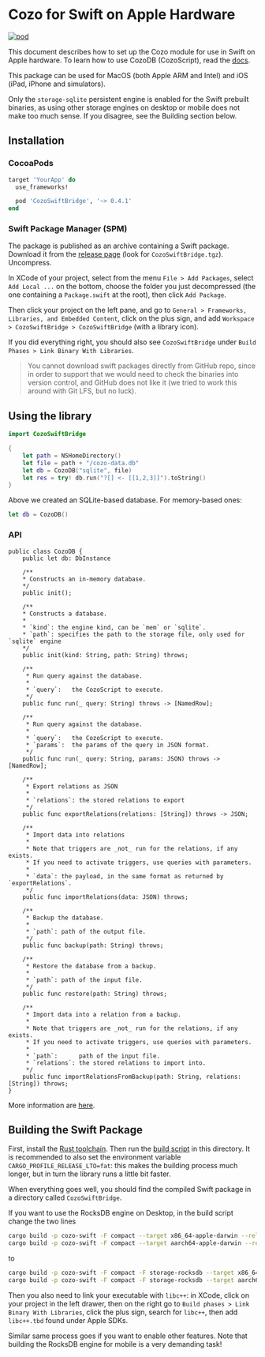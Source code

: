 # Cozo for Swift on Apple Hardware

[![pod](https://img.shields.io/cocoapods/v/CozoSwiftBridge)](https://github.com/cozodb/cozo/tree/main/cozo-lib-swift)

This document describes how to set up the Cozo module for use in Swift on Apple hardware.
To learn how to use CozoDB (CozoScript), read the [docs](https://docs.cozodb.org/en/latest/index.html).

This package can be used for MacOS (both Apple ARM and Intel) and iOS (iPad, iPhone and simulators).

Only the `storage-sqlite` persistent engine is enabled for the Swift prebuilt binaries, as using
other storage engines on desktop or mobile does not make too much sense. If you disagree,
see the Building section below.

## Installation

### CocoaPods

```ruby
target 'YourApp' do
  use_frameworks!

  pod 'CozoSwiftBridge', '~> 0.4.1'
end
```

### Swift Package Manager (SPM)

The package is published as an archive containing a Swift package.
Download it from the [release page](https://github.com/cozodb/cozo/releases) (look for `CozoSwiftBridge.tgz`).
Uncompress.

In XCode of your project, select from the menu `File > Add Packages`,
select `Add Local ...` on the bottom, choose the folder you just decompressed 
(the one containing a `Package.swift` at the root), then click `Add Package`.

Then click your project on the left pane, and go to 
`General > Frameworks, Libraries, and Embedded Content`,
click on the plus sign, and add `Workspace > CozoSwiftBridge > CozoSwiftBridge` 
(with a library icon).

If you did everything right, you should also see `CozoSwiftBridge` under 
`Build Phases > Link Binary With Libraries`.

> You cannot download swift packages directly from GitHub repo, since
in order to support that we would need to check the binaries
into version control, and GitHub does not like it (we tried to work
this around with Git LFS, but no luck).

## Using the library

```swift
import CozoSwiftBridge

{
    let path = NSHomeDirectory()
    let file = path + "/cozo-data.db"
    let db = CozoDB("sqlite", file)
    let res = try! db.run("?[] <- [[1,2,3]]").toString()
}
```
Above we created an SQLite-based database. For memory-based ones:
```swift
let db = CozoDB()
```

### API

```
public class CozoDB {
    public let db: DbInstance

    /**
    * Constructs an in-memory database.
    */
    public init();

    /**
    * Constructs a database.
    *
    * `kind`: the engine kind, can be `mem` or `sqlite`.
    * `path`: specifies the path to the storage file, only used for `sqlite` engine
    */
    public init(kind: String, path: String) throws;
    
    /**
     * Run query against the database.
     *
     * `query`:   the CozoScript to execute.
     */
    public func run(_ query: String) throws -> [NamedRow];
        
    /**
     * Run query against the database.
     *
     * `query`:   the CozoScript to execute.
     * `params`:  the params of the query in JSON format.
     */
    public func run(_ query: String, params: JSON) throws -> [NamedRow];
    
    /**
     * Export relations as JSON
     *
     * `relations`: the stored relations to export
     */
    public func exportRelations(relations: [String]) throws -> JSON;
    
    /**
     * Import data into relations
     * 
     * Note that triggers are _not_ run for the relations, if any exists.
     * If you need to activate triggers, use queries with parameters.
     * 
     * `data`: the payload, in the same format as returned by `exportRelations`. 
     */
    public func importRelations(data: JSON) throws;
   
    /**
     * Backup the database.
     *
     * `path`: path of the output file.
     */
    public func backup(path: String) throws;
    
    /**
     * Restore the database from a backup.
     *
     * `path`: path of the input file.
     */
    public func restore(path: String) throws;
    
    /**
     * Import data into a relation from a backup.
     *
     * Note that triggers are _not_ run for the relations, if any exists.
     * If you need to activate triggers, use queries with parameters.
     *
     * `path`:      path of the input file.
     * `relations`: the stored relations to import into.
     */
    public func importRelationsFromBackup(path: String, relations: [String]) throws;
}
```

More information are [here](https://docs.cozodb.org/en/latest/nonscript.html).

## Building the Swift Package

First, install the [Rust toolchain](https://rustup.rs). 
Then run the [build script](build-rust.sh) in this directory. 
It is recommended to also set the environment variable `CARGO_PROFILE_RELEASE_LTO=fat`:
this makes the building process much longer, but in turn the library runs a little bit faster.

When everything goes well, you should find the compiled Swift package in a directory called
`CozoSwiftBridge`.

If you want to use the RocksDB engine on Desktop, in the build script change the two lines
```bash
cargo build -p cozo-swift -F compact --target x86_64-apple-darwin --release
cargo build -p cozo-swift -F compact --target aarch64-apple-darwin --release
```
to
```bash
cargo build -p cozo-swift -F compact -F storage-rocksdb --target x86_64-apple-darwin --release
cargo build -p cozo-swift -F compact -F storage-rocksdb --target aarch64-apple-darwin --release
```

Then you also need to link your executable with `libc++`: in XCode, click on your project
in the left drawer, then on the right go to `Build phases > Link Binary With Libraries`,
click the plus sign, search for `libc++`, then add `libc++.tbd` found under Apple SDKs.

Similar same process goes if you want to enable other features. Note that building the
RocksDB engine for mobile is a very demanding task!
